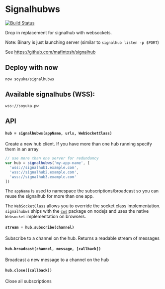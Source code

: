 # Signalhubws

[![Build Status](https://travis-ci.org/soyuka/signalhubws.svg?branch=master)](https://travis-ci.org/soyuka/signalhubws)

Drop in replacement for signalhub with websockets.

Note: Binary is just launching server (similar to `signalhub listen -p $PORT`)

See https://github.com/mafintosh/signalhub

## Deploy with now

```
now soyuka/signalhubws
```

## Available signalhubs (WSS):

```
wss://soyuka.pw
```

## API

#### `hub = signalhubws(appName, urls, WebSocketClass)`

Create a new hub client. If you have more than one hub running specify them in an array

``` js
// use more than one server for redundancy
var hub = signalhubws('my-app-name', [
  'wss://signalhub1.example.com',
  'wss://signalhub2.example.com',
  'wss://signalhub3.example.com'
])
```

The `appName` is used to namespace the subscriptions/broadcast so you can reuse the
signalhub for more than one app.

The `WebSocketClass` allows you to override the socket class implementation. `signalhubws` ships with the [`cws`](https://github.com/ClusterWS/cWS) package on nodejs and uses the native `Websocket` implementation on browsers.

#### `stream = hub.subscribe(channel)`

Subscribe to a channel on the hub. Returns a readable stream of messages

#### `hub.broadcast(channel, message, [callback])`

Broadcast a new message to a channel on the hub

#### `hub.close([callback])`

Close all subscriptions

